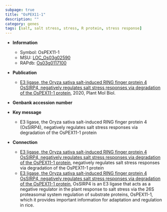 ```yaml
---
subpage: true
title: "OsPEX11-1"
description: ""
category: genes
tags: [salt, salt stress, stress, R protein, stress response]
---
```


* **Information**  
    + Symbol: OsPEX11-1  
    + MSU: [LOC_Os03g02590](http://rice.plantbiology.msu.edu/cgi-bin/ORF_infopage.cgi?orf=LOC_Os03g02590)  
    + RAPdb: [Os03g0117100](http://rapdb.dna.affrc.go.jp/viewer/gbrowse_details/irgsp1?name=Os03g0117100)  

* **Publication**  
    + [E3 ligase, the Oryza sativa salt-induced RING finger protein 4 OsSIRP4, negatively regulates salt stress responses via degradation of the OsPEX11-1 protein](http://www.ncbi.nlm.nih.gov/pubmed?term=E3+ligase,+the+Oryza+sativa+salt-induced+RING+finger+protein+4+OsSIRP4,+negatively+regulates+salt+stress+responses+via+degradation+of+the+OsPEX11-1+protein%5BTitle%5D), 2020, Plant Mol Biol.

* **Genbank accession number**  

* **Key message**  
    + E3 ligase, the Oryza sativa salt-induced RING finger protein 4 (OsSIRP4), negatively regulates salt stress responses via degradation of the OsPEX11-1 protein

* **Connection**  
    + [E3 ligase, the Oryza sativa salt-induced RING finger protein 4 OsSIRP4, negatively regulates salt stress responses via degradation of the OsPEX11-1 protein](OsSIRP4), negatively regulates salt stress responses via degradation of the OsPEX11-1 protein
    + [E3 ligase, the Oryza sativa salt-induced RING finger protein 4 OsSIRP4, negatively regulates salt stress responses via degradation of the OsPEX11-1 protein](http://www.ncbi.nlm.nih.gov/pubmed?term=E3+ligase,+the+Oryza+sativa+salt-induced+RING+finger+protein+4+OsSIRP4,+negatively+regulates+salt+stress+responses+via+degradation+of+the+OsPEX11-1+protein%5BTitle%5D), OsSIRP4 is an E3 ligase that acts as a negative regulator in the plant response to salt stress via the 26S proteasomal system regulation of substrate proteins, OsPEX11-1, which it provides important information for adaptation and regulation in rice.



